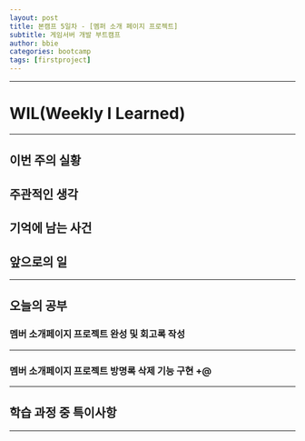 ```yaml
---
layout: post
title: 본캠프 5일차 - [멤퍼 소개 페이지 프로젝트]
subtitle: 게임서버 개발 부트캠프
author: bbie
categories: bootcamp
tags: [firstproject]
---
```


---

# WIL(Weekly I Learned)

---

## 이번 주의 실황



## 주관적인 생각



## 기억에 남는 사건


## 앞으로의 일

---

## 오늘의 공부

### 멤버 소개페이지 프로젝트 완성 및 회고록 작성

---

### 멤버 소개페이지 프로젝트 방명록 삭제 기능 구현 +@

---

## 학습 과정 중 특이사항


---
